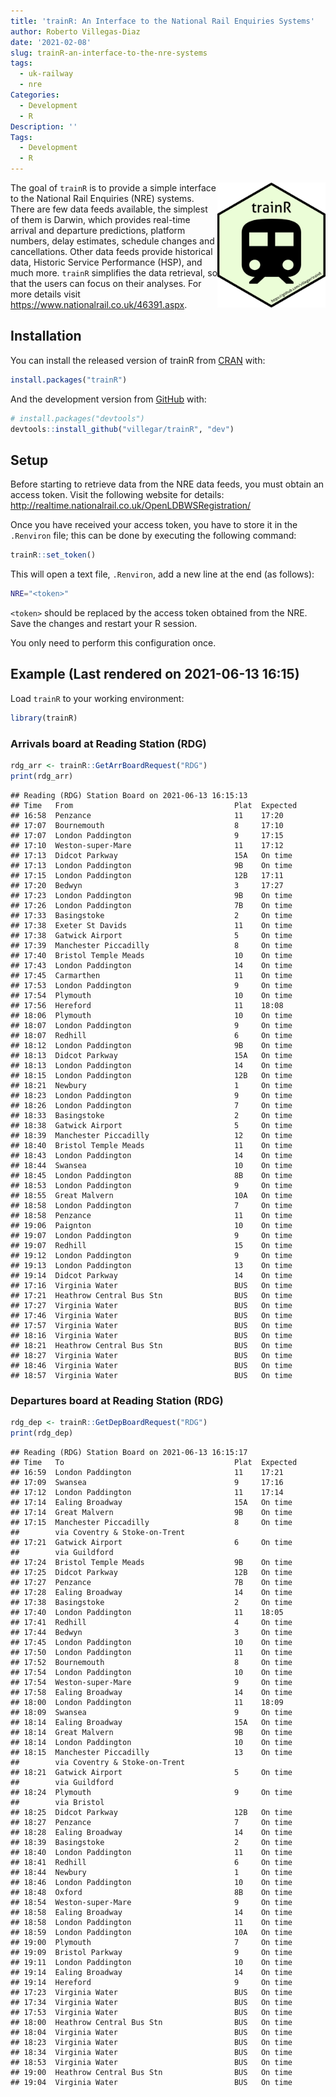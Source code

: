 ```yaml
---
title: 'trainR: An Interface to the National Rail Enquiries Systems'
author: Roberto Villegas-Diaz
date: '2021-02-08'
slug: trainR-an-interface-to-the-nre-systems
tags:
  - uk-railway
  - nre
Categories:
  - Development
  - R
Description: ''
Tags:
  - Development
  - R
---
```


<img src="https://raw.githubusercontent.com/villegar/trainR/main/inst/images/logo.png" alt="logo" align="right" height=200px/>

The goal of `trainR` is to provide a simple interface to the 
National Rail Enquiries (NRE) systems. There are few data feeds 
available, the simplest of them is Darwin, which provides real-time 
arrival and departure predictions, platform numbers, delay estimates, 
schedule changes and cancellations. Other data feeds provide historical 
data, Historic Service Performance (HSP), and much more. `trainR` 
simplifies the data retrieval, so that the users can focus on their 
analyses. For more details visit 
https://www.nationalrail.co.uk/46391.aspx.

## Installation

You can install the released version of trainR from [CRAN](https://CRAN.R-project.org) with:

``` r
install.packages("trainR")
```

And the development version from [GitHub](https://github.com/) with:

``` r
# install.packages("devtools")
devtools::install_github("villegar/trainR", "dev")
```

## Setup
Before starting to retrieve data from the NRE data feeds, you must obtain an access token. 
Visit the following website for details: http://realtime.nationalrail.co.uk/OpenLDBWSRegistration/

Once you have received your access token, you have to store it in the `.Renviron` file; this can be 
done by executing the following command:


```r
trainR::set_token()
```

This will open a text file, `.Renviron`, add a new line at the end (as follows):

```bash
NRE="<token>"
```

`<token>` should be replaced by the access token obtained from the NRE. Save the changes and restart 
your R session.

You only need to perform this configuration once.

## Example (Last rendered on 2021-06-13 16:15)

Load `trainR` to your working environment:

```r
library(trainR)
```

### Arrivals board at Reading Station (RDG)


```r
rdg_arr <- trainR::GetArrBoardRequest("RDG")
print(rdg_arr)
```

```
## Reading (RDG) Station Board on 2021-06-13 16:15:13
## Time   From                                    Plat  Expected
## 16:58  Penzance                                11    17:20
## 17:07  Bournemouth                             8     17:10
## 17:07  London Paddington                       9     17:15
## 17:10  Weston-super-Mare                       11    17:12
## 17:13  Didcot Parkway                          15A   On time
## 17:13  London Paddington                       9B    On time
## 17:15  London Paddington                       12B   17:11
## 17:20  Bedwyn                                  3     17:27
## 17:23  London Paddington                       9B    On time
## 17:26  London Paddington                       7B    On time
## 17:33  Basingstoke                             2     On time
## 17:38  Exeter St Davids                        11    On time
## 17:38  Gatwick Airport                         5     On time
## 17:39  Manchester Piccadilly                   8     On time
## 17:40  Bristol Temple Meads                    10    On time
## 17:43  London Paddington                       14    On time
## 17:45  Carmarthen                              11    On time
## 17:53  London Paddington                       9     On time
## 17:54  Plymouth                                10    On time
## 17:56  Hereford                                11    18:08
## 18:06  Plymouth                                10    On time
## 18:07  London Paddington                       9     On time
## 18:07  Redhill                                 6     On time
## 18:12  London Paddington                       9B    On time
## 18:13  Didcot Parkway                          15A   On time
## 18:13  London Paddington                       14    On time
## 18:15  London Paddington                       12B   On time
## 18:21  Newbury                                 1     On time
## 18:23  London Paddington                       9     On time
## 18:26  London Paddington                       7     On time
## 18:33  Basingstoke                             2     On time
## 18:38  Gatwick Airport                         5     On time
## 18:39  Manchester Piccadilly                   12    On time
## 18:40  Bristol Temple Meads                    11    On time
## 18:43  London Paddington                       14    On time
## 18:44  Swansea                                 10    On time
## 18:45  London Paddington                       8B    On time
## 18:53  London Paddington                       9     On time
## 18:55  Great Malvern                           10A   On time
## 18:58  London Paddington                       7     On time
## 18:58  Penzance                                11    On time
## 19:06  Paignton                                10    On time
## 19:07  London Paddington                       9     On time
## 19:07  Redhill                                 15    On time
## 19:12  London Paddington                       9     On time
## 19:13  London Paddington                       13    On time
## 19:14  Didcot Parkway                          14    On time
## 17:16  Virginia Water                          BUS   On time
## 17:21  Heathrow Central Bus Stn                BUS   On time
## 17:27  Virginia Water                          BUS   On time
## 17:46  Virginia Water                          BUS   On time
## 17:57  Virginia Water                          BUS   On time
## 18:16  Virginia Water                          BUS   On time
## 18:21  Heathrow Central Bus Stn                BUS   On time
## 18:27  Virginia Water                          BUS   On time
## 18:46  Virginia Water                          BUS   On time
## 18:57  Virginia Water                          BUS   On time
```

### Departures board at Reading Station (RDG)


```r
rdg_dep <- trainR::GetDepBoardRequest("RDG")
print(rdg_dep)
```

```
## Reading (RDG) Station Board on 2021-06-13 16:15:17
## Time   To                                      Plat  Expected
## 16:59  London Paddington                       11    17:21
## 17:09  Swansea                                 9     17:16
## 17:12  London Paddington                       11    17:14
## 17:14  Ealing Broadway                         15A   On time
## 17:14  Great Malvern                           9B    On time
## 17:15  Manchester Piccadilly                   8     On time
##        via Coventry & Stoke-on-Trent           
## 17:21  Gatwick Airport                         6     On time
##        via Guildford                           
## 17:24  Bristol Temple Meads                    9B    On time
## 17:25  Didcot Parkway                          12B   On time
## 17:27  Penzance                                7B    On time
## 17:28  Ealing Broadway                         14    On time
## 17:38  Basingstoke                             2     On time
## 17:40  London Paddington                       11    18:05
## 17:41  Redhill                                 4     On time
## 17:44  Bedwyn                                  3     On time
## 17:45  London Paddington                       10    On time
## 17:50  London Paddington                       11    On time
## 17:52  Bournemouth                             8     On time
## 17:54  London Paddington                       10    On time
## 17:54  Weston-super-Mare                       9     On time
## 17:58  Ealing Broadway                         14    On time
## 18:00  London Paddington                       11    18:09
## 18:09  Swansea                                 9     On time
## 18:14  Ealing Broadway                         15A   On time
## 18:14  Great Malvern                           9B    On time
## 18:14  London Paddington                       10    On time
## 18:15  Manchester Piccadilly                   13    On time
##        via Coventry & Stoke-on-Trent           
## 18:21  Gatwick Airport                         5     On time
##        via Guildford                           
## 18:24  Plymouth                                9     On time
##        via Bristol                             
## 18:25  Didcot Parkway                          12B   On time
## 18:27  Penzance                                7     On time
## 18:28  Ealing Broadway                         14    On time
## 18:39  Basingstoke                             2     On time
## 18:40  London Paddington                       11    On time
## 18:41  Redhill                                 6     On time
## 18:44  Newbury                                 1     On time
## 18:46  London Paddington                       10    On time
## 18:48  Oxford                                  8B    On time
## 18:54  Weston-super-Mare                       9     On time
## 18:58  Ealing Broadway                         14    On time
## 18:58  London Paddington                       11    On time
## 18:59  London Paddington                       10A   On time
## 19:00  Plymouth                                7     On time
## 19:09  Bristol Parkway                         9     On time
## 19:11  London Paddington                       10    On time
## 19:14  Ealing Broadway                         14    On time
## 19:14  Hereford                                9     On time
## 17:23  Virginia Water                          BUS   On time
## 17:34  Virginia Water                          BUS   On time
## 17:53  Virginia Water                          BUS   On time
## 18:00  Heathrow Central Bus Stn                BUS   On time
## 18:04  Virginia Water                          BUS   On time
## 18:23  Virginia Water                          BUS   On time
## 18:34  Virginia Water                          BUS   On time
## 18:53  Virginia Water                          BUS   On time
## 19:00  Heathrow Central Bus Stn                BUS   On time
## 19:04  Virginia Water                          BUS   On time
```
